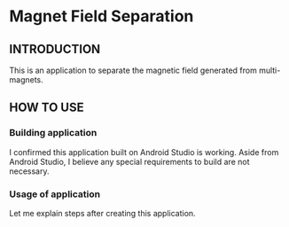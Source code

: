 # Magnet Field Separation

## INTRODUCTION
This is an application to separate the magnetic field generated from multi-magnets.

## HOW TO USE

### Building application
I confirmed this application built on Android Studio is working. Aside from Android Studio, I believe any special requirements to build are not necessary.

### Usage of application
Let me explain steps after creating this application.
